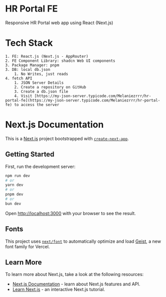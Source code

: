 # HR Portal FE

Responsive HR Portal web app using React (Next.js)

# Tech Stack
    1. FE: React.js (Next.js - AppRouter)
    2. FE Component Library: shadcn Web UI components
    3. Package Manager: pnpm
    3. DB: local db.json
        1. No Writes, just reads
    4. fetch API
        1. JSON Server Details
        2. Create a repository on GitHub
        3. Create a db.json file
        4. Visit [https://my-json-server.typicode.com/Melaniezrrr/hr-portal-fe](https://my-json-server.typicode.com/Melaniezrrr/hr-portal-fe) to access the server

# Next.js Documentation
This is a [Next.js](https://nextjs.org) project bootstrapped with [`create-next-app`](https://nextjs.org/docs/app/api-reference/cli/create-next-app).

## Getting Started

First, run the development server:

```bash
npm run dev
# or
yarn dev
# or
pnpm dev
# or
bun dev
```

Open [http://localhost:3000](http://localhost:3000) with your browser to see the result.

## Fonts

This project uses [`next/font`](https://nextjs.org/docs/app/building-your-application/optimizing/fonts) to automatically optimize and load [Geist](https://vercel.com/font), a new font family for Vercel.

## Learn More

To learn more about Next.js, take a look at the following resources:

- [Next.js Documentation](https://nextjs.org/docs) - learn about Next.js features and API.
- [Learn Next.js](https://nextjs.org/learn) - an interactive Next.js tutorial.

